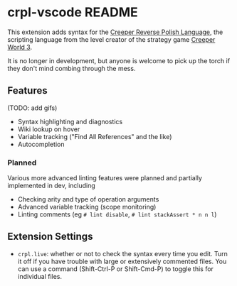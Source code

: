 # crpl-vscode README

This extension adds syntax for the [Creeper Reverse Polish Language](https://knucklecracker.com/wiki/doku.php?id=crpl:overview), the scripting language from the level creator of the strategy game [Creeper World 3](https://knucklecracker.com/creeperworld3/cw3.php).

It is no longer in development, but anyone is welcome to pick up the torch if they don't mind combing through the mess.

## Features

(TODO: add gifs)

- Syntax highlighting and diagnostics
- Wiki lookup on hover
- Variable tracking ("Find All References" and the like)
- Autocompletion

### Planned

Various more advanced linting features were planned and partially implemented in dev, including

- Checking arity and type of operation arguments
- Advanced variable tracking (scope monitoring)
- Linting comments (eg `# lint disable`, `# lint stackAssert * n n l`)

## Extension Settings

- `crpl.live`: whether or not to check the syntax every time you edit. Turn it off if you have trouble with large or extensively commented files. You can use a command (Shift-Ctrl-P or Shift-Cmd-P) to toggle this for individual files.

